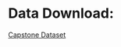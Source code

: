 # Data Download:

[Capstone Dataset](https://d396qusza40orc.cloudfront.net/dsscapstone/dataset/Coursera-SwiftKey.zip)
